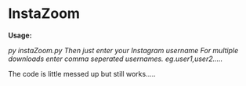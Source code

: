 # InstaZoom

**Usage:**

_py instaZoom.py_
_Then just enter your Instagram username_
_For multiple downloads enter comma seperated usernames. eg.user1,user2....._

The code is little messed up but still works.....
